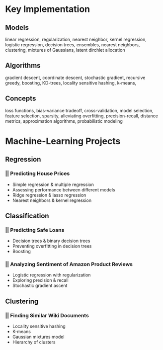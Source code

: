 # Key Implementation 

## Models
linear regression, regularization, nearest neighbor, kernel regression, logistic regression, decision trees, ensembles, nearest neighbors, clustering, mixtures of Gaussians, latent dirchlet allocation
## Algorithms
gradient descent, coordinate descent, stochastic gradient, recursive greedy, boosting, KD-trees, locality sensitive hashing, k-means, 
## Concepts
loss functions, bias-variance tradeoff, cross-validation, model selection, feature selection, sparsity, alleviating overfitting, precision-recall, distance metrics, approximation algorithms, probabilistic modeling


# Machine-Learning Projects

## Regression
### || Predicting House Prices
* Simple regression & multiple regression
* Assessing performance between different models
* Ridge regression & lasso regression
* Nearest neighbors & kernel regression

## Classification
### || Predicting Safe Loans
* Decision trees & binary decision trees
* Preventing overfitting in decision trees
* Boosting
### || Analyzing Sentiment of Amazon Product Reviews
* Logistic regression with regularization
* Exploring precision & recall
* Stochastic gradient ascent

## Clustering
### || Finding Similar Wiki Documents
* Locality sensitive hashing
* K-means
* Gaussian mixtures model
* Hierarchy  of clusters

